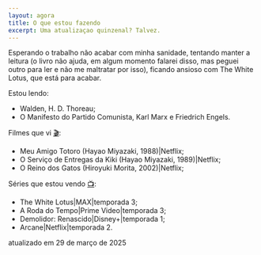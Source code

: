 ```yaml
---
layout: agora
title: O que estou fazendo
excerpt: Uma atualizaçao quinzenal? Talvez.
---
```

<section class="descricao">
<p>Esperando o trabalho não acabar com minha sanidade, tentando manter a leitura (o livro não ajuda, em algum momento falarei disso, mas peguei outro para ler e não me maltratar por isso), ficando ansioso com The White Lotus, que está para acabar.</p>
</section>
<section class="estou-fazendo">Estou lendo:
<ul>
<li>Walden, H. D. Thoreau;</li>
<li>O Manifesto do Partido Comunista, Karl Marx e Friedrich Engels.</li>
</ul>
Filmes que vi <a href="https://letterboxd.com/dalbo1201/films/diary/" class="linkcab">&#127916;</a>:
<ul>
<li>Meu Amigo Totoro (Hayao Miyazaki, 1988)|Netflix;</li>
<li>O Serviço de Entregas da Kiki (Hayao Miyazaki, 1989)|Netflix;</li>
<li>O Reino dos Gatos (Hiroyuki Morita, 2002)|Netflix;</li>
</ul>
Séries que estou vendo <a href="https://tvtime.com/r/38uUh" class="linkcab">&#128250;</a>:
<ul>
<li>The White Lotus|MAX|temporada 3;</li>
<li>A Roda do Tempo|Prime Video|temporada 3;</li>
<li>Demolidor: Renascido|Disney+|temporada 1;</li>
<li>Arcane|Netflix|temporada 2.</li>
</ul>
</section>
<aside class="atualizacao">
    atualizado em 29 de março de 2025
</aside>